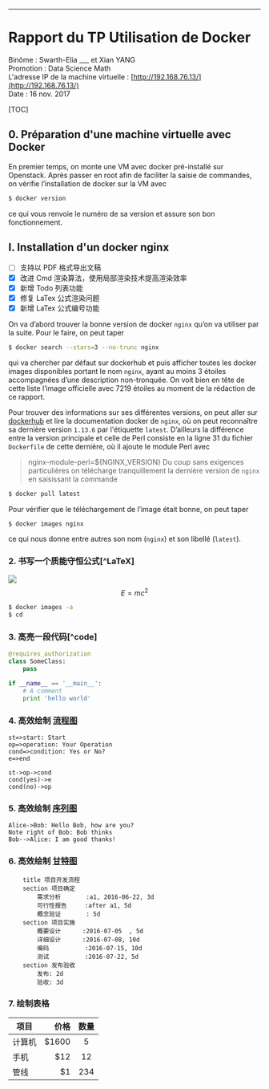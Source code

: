 -------------------
# Rapport du TP Utilisation de Docker

Binôme : Swarth-Elia ___ et Xian YANG   
Promotion : Data Science Math   
L'adresse IP de la machine virtuelle : [http://192.168.76.13/](http://192.168.76.13/)   
Date : 16 nov. 2017   

[TOC]

## 0. Préparation d'une machine virtuelle avec Docker
En premier temps, on monte une VM avec docker pré-installé sur Openstack. 
Après passer en root afin de faciliter la saisie de commandes, 
on vérifie l’installation de docker sur la VM avec
```sh
$ docker version
```
ce qui vous renvoie le numéro de sa version et assure son bon fonctionnement.
  
  
## I. Installation d'un docker nginx

- [ ] 支持以 PDF 格式导出文稿
- [x] 改进 Cmd 渲染算法，使用局部渲染技术提高渲染效率
- [x] 新增 Todo 列表功能
- [x] 修复 LaTex 公式渲染问题
- [x] 新增 LaTex 公式编号功能

On va d’abord trouver la bonne version de docker ```nginx``` qu’on va utiliser par la suite. 
Pour le faire, on peut taper
```sh
$ docker search --stars=3 --no-trunc nginx
```
qui va chercher par défaut sur dockerhub et puis afficher toutes les docker images disponibles 
portant le nom ```nginx```, ayant au moins 3 étoiles accompagnées d’une description non-tronquée. 
On voit bien en tête de cette liste l’image officielle avec 7219 étoiles au moment de la rédaction de ce rapport.  
  
Pour trouver des informations sur ses différentes versions, 
on peut aller sur [dockerhub](dockerhub.com) et lire la documentation docker de ```nginx```, 
où on peut reconnaître sa dernière version ```1.13.6``` par l'étiquette ```latest```. 
D’ailleurs la différence entre la version principale et celle de Perl consiste en 
la ligne 31 du fichier ```Dockerfile``` de cette dernière, où il ajoute le module Perl avec
> nginx-module-perl=${NGINX_VERSION} 
Du coup sans exigences particulières on télécharge tranquillement 
la dernière version de ```nginx``` en saisissant la commande
```bash
$ docker pull latest
```
Pour vérifier que le téléchargement de l’image était bonne, on peut taper
```bash
$ docker images nginx
```
ce qui nous donne entre autres son nom (```nginx```) et son libellé (```latest```).


### 2. 书写一个质能守恒公式[^LaTeX]
![](http://latex.codecogs.com/gif.latex?\\frac{1}{1+sin(x)})
$$E=mc^2$$
```bash
$ docker images -a
$ cd 
```
### 3. 高亮一段代码[^code]

```python
@requires_authorization
class SomeClass:
    pass

if __name__ == '__main__':
    # A comment
    print 'hello world'
```

### 4. 高效绘制 [流程图](https://www.zybuluo.com/mdeditor?url=https://www.zybuluo.com/static/editor/md-help.markdown#7-流程图)

```flow
st=>start: Start
op=>operation: Your Operation
cond=>condition: Yes or No?
e=>end

st->op->cond
cond(yes)->e
cond(no)->op
```

### 5. 高效绘制 [序列图](https://www.zybuluo.com/mdeditor?url=https://www.zybuluo.com/static/editor/md-help.markdown#8-序列图)

```seq
Alice->Bob: Hello Bob, how are you?
Note right of Bob: Bob thinks
Bob-->Alice: I am good thanks!
```

### 6. 高效绘制 [甘特图](https://www.zybuluo.com/mdeditor?url=https://www.zybuluo.com/static/editor/md-help.markdown#9-甘特图)

```gantt
    title 项目开发流程
    section 项目确定
        需求分析       :a1, 2016-06-22, 3d
        可行性报告     :after a1, 5d
        概念验证       : 5d
    section 项目实施
        概要设计      :2016-07-05  , 5d
        详细设计      :2016-07-08, 10d
        编码          :2016-07-15, 10d
        测试          :2016-07-22, 5d
    section 发布验收
        发布: 2d
        验收: 3d
```

### 7. 绘制表格

| 项目        | 价格   |  数量  |
| --------   | -----:  | :----:  |
| 计算机     | \$1600 |   5     |
| 手机        |   \$12   |   12   |
| 管线        |    \$1    |  234  |
